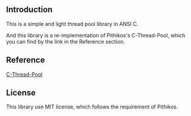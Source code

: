 ## Introduction

This is a simple and light thread pool library in ANSI C.

And this library is a re-implementation of Pithikos's C-Thread-Pool, which you can find by the link in the Reference section.

## Reference

[C-Thread-Pool](https://github.com/Pithikos/C-Thread-Pool)

## License

This library use MIT license, which follows the requirement of Pithikos.
